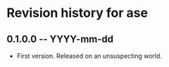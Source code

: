 # Revision history for ase

## 0.1.0.0 -- YYYY-mm-dd

* First version. Released on an unsuspecting world.
